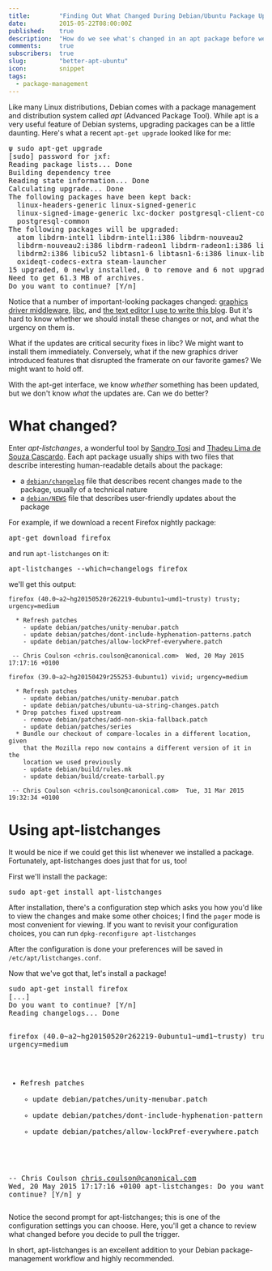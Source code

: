 ```yaml
---
title:        "Finding Out What Changed During Debian/Ubuntu Package Upgrades"
date:         2015-05-22T08:00:00Z
published:    true
description:  "How do we see what's changed in an apt package before we install it?"
comments:     true
subscribers:  true
slug:         "better-apt-ubuntu"
icon:         snippet
tags:
  - package-management
---
```


Like many Linux distributions, Debian comes with a package management and distribution system called _apt_ (Advanced Package Tool). While apt is  a very useful feature of Debian systems, upgrading packages can be a little daunting. Here's what a recent <code class="shell">apt-get upgrade</code> looked like for me:

<div class="shell">
<pre>
ψ sudo apt-get upgrade
[sudo] password for jxf:
Reading package lists... Done
Building dependency tree
Reading state information... Done
Calculating upgrade... Done
The following packages have been kept back:
  linux-headers-generic linux-signed-generic
  linux-signed-image-generic lxc-docker postgresql-client-common
  postgresql-common
The following packages will be upgraded:
  atom libdrm-intel1 libdrm-intel1:i386 libdrm-nouveau2
  libdrm-nouveau2:i386 libdrm-radeon1 libdrm-radeon1:i386 libdrm2
  libdrm2:i386 libicu52 libtasn1-6 libtasn1-6:i386 linux-libc-dev
  oxideqt-codecs-extra steam-launcher
15 upgraded, 0 newly installed, 0 to remove and 6 not upgraded.
Need to get 61.3 MB of archives.
Do you want to continue? [Y/n]
</pre>
</div>


Notice that a number of important-looking packages changed: [graphics driver middleware](https://01.org/linuxgraphics/community/libdrm), [libc](http://en.wikipedia.org/wiki/C_standard_library), and [the text editor I use to write this blog](https://atom.io/). But it's hard to know whether we should install these changes or not, and what the urgency on them is.

What if the updates are critical security fixes in libc? We might want to install them immediately. Conversely, what if the new graphics driver introduced features that disrupted the framerate on our favorite games? We might want to hold off.

With the apt-get interface, we know _whether_ something has been updated, but we don't know _what_ the updates are. Can we do better?

# What changed?

Enter _apt-listchanges_, a wonderful tool by [Sandro Tosi](https://twitter.com/sandrotosi) and [Thadeu Lima de Souza Cascardo](http://cascardo.info/). Each apt package usually ships with two files that describe interesting human-readable details about the package:

* a [`debian/changelog`](https://www.debian.org/doc/manuals/maint-guide/dreq.en.html#changelog) file that describes recent changes made to the package, usually of a technical nature
* a [`debian/NEWS`](https://www.debian.org/doc/manuals/maint-guide/dother.en.html#news) file that describes user-friendly updates about the package

For example, if we download a recent Firefox nightly package:

<div class="shell">
<pre>
apt-get download firefox
</pre>
</div>


and run `apt-listchanges` on it:

<div class="shell">
<pre>
apt-listchanges --which=changelogs firefox
</pre>
</div>


we'll get this output:

```
firefox (40.0~a2~hg20150520r262219-0ubuntu1~umd1~trusty) trusty; urgency=medium

  * Refresh patches
    - update debian/patches/unity-menubar.patch
    - update debian/patches/dont-include-hyphenation-patterns.patch
    - update debian/patches/allow-lockPref-everywhere.patch

 -- Chris Coulson <chris.coulson@canonical.com>  Wed, 20 May 2015 17:17:16 +0100

firefox (39.0~a2~hg20150429r255253-0ubuntu1) vivid; urgency=medium

  * Refresh patches
    - update debian/patches/unity-menubar.patch
    - update debian/patches/ubuntu-ua-string-changes.patch
  * Drop patches fixed upstream
    - remove debian/patches/add-non-skia-fallback.patch
    - update debian/patches/series
  * Bundle our checkout of compare-locales in a different location, given
    that the Mozilla repo now contains a different version of it in the
    location we used previously
    - update debian/build/rules.mk
    - update debian/build/create-tarball.py

 -- Chris Coulson <chris.coulson@canonical.com>  Tue, 31 Mar 2015 19:32:34 +0100
```

# Using apt-listchanges

It would be nice if we could get this list whenever we installed a package. Fortunately, apt-listchanges does just that for us, too!

First we'll install the package:

<div class="shell">
<pre>
sudo apt-get install apt-listchanges
</pre>
</div>


After installation, there's a configuration step which asks you how you'd like to view the changes and make some other choices; I find the `pager` mode is most convenient for viewing. If you want to revisit your configuration choices, you can run <code class="shell">dpkg-reconfigure apt-listchanges</code>

After the configuration is done your preferences will be saved in `/etc/apt/listchanges.conf`.

Now that we've got that, let's install a package!

<div class="shell">
<pre>
sudo apt-get install firefox
[...]
Do you want to continue? [Y/n]
Reading changelogs... Done

firefox (40.0~a2~hg20150520r262219-0ubuntu1~umd1~trusty) trusty; urgency=medium
  * Refresh patches
    - update debian/patches/unity-menubar.patch
    - update debian/patches/dont-include-hyphenation-patterns.patch
    - update debian/patches/allow-lockPref-everywhere.patch

 -- Chris Coulson <chris.coulson@canonical.com>  Wed, 20 May 2015 17:17:16 +0100
apt-listchanges: Do you want to continue? [Y/n] y
</pre>
</div>

Notice the second prompt for apt-listchanges; this is one of the configuration settings you can choose. Here, you'll get a chance to review what changed before you decide to pull the trigger.

In short, apt-listchanges is an excellent addition to your Debian package-management workflow and highly recommended.

